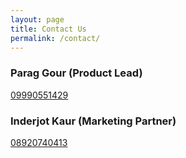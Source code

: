 ```yaml
---
layout: page
title: Contact Us
permalink: /contact/
---
```


### Parag Gour (Product Lead)

<a href="tel:+919990551429">09990551429</a>

### Inderjot Kaur (Marketing Partner)

<a href="tel:+918920740413">08920740413</a>
